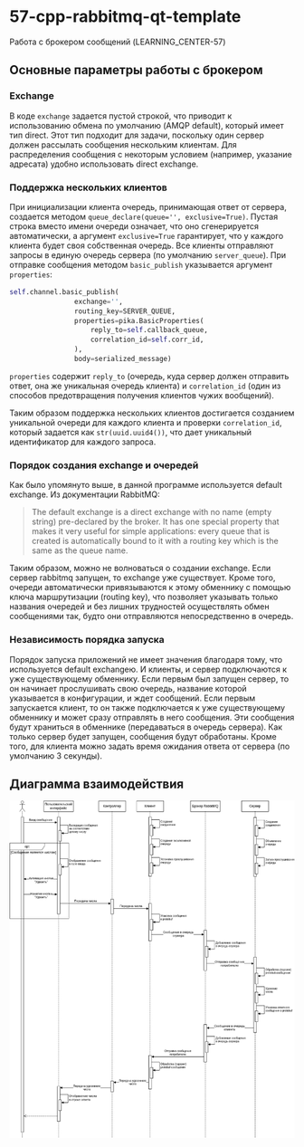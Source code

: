 # 57-cpp-rabbitmq-qt-template

Работа с брокером сообщений (LEARNING_CENTER-57)

## Основные параметры работы с брокером
### Exchange
В коде `exchange` задается пустой строкой, что приводит к использованию обмена по умолчанию (AMQP default), который имеет тип direct. Этот тип подходит для задачи, поскольку один сервер должен рассылать сообщения нескольким клиентам. Для распределения сообщения с некоторым условием (например, указание адресата) удобно использовать direct exchange.

### Поддержка нескольких клиентов
При инициализации клиента очередь, принимающая ответ от сервера, создается методом `queue_declare(queue='', exclusive=True)`. Пустая строка вместо имени очереди означает, что оно сгенерируется автоматически, а аргумент `exclusive=True` гарантирует, что у каждого клиента будет своя собственная очередь. Все клиенты отправляют запросы в единую очередь сервера (по умолчанию `server_queue`). При отправке сообщения методом `basic_publish` указывается аргумент `properties`:

```python
self.channel.basic_publish(
                exchange='',
                routing_key=SERVER_QUEUE,
                properties=pika.BasicProperties(
                    reply_to=self.callback_queue,
                    correlation_id=self.corr_id,
                ),
                body=serialized_message)
```

`properties` содержит `reply_to` (очередь, куда сервер должен отправить ответ, она же уникальная очередь клиента) и `correlation_id` (один из способов предотвращения получения клиентов чужих вообщений).

Таким образом поддержка нескольких клиентов достигается созданием уникальной очереди для каждого клиента и проверки `correlation_id`, который задается как `str(uuid.uuid4())`, что дает уникальный идентификатор для каждого запроса.

### Порядок создания exchange и очередей

Как было упомянуто выше, в данной программе используется default exchange. Из документации RabbitMQ:

> The default exchange is a direct exchange with no name (empty string) pre-declared by the broker. It has one special property that makes it very useful for simple applications: every queue that is created is automatically bound to it with a routing key which is the same as the queue name.

Таким образом, можно не волноваться о создании exchange. Если сервер rabbitmq запущен, то exchange уже существует. Кроме того, очереди автоматически привязываются к этому обменнику с помощью ключа маршрутизации (routing key), что позволяет указывать только названия очередей и без лишних трудностей осуществлять обмен сообщениями так, будто они отправляются непосредственно в очередь.

### Независимость порядка запуска

Порядок запуска приложений не имеет значения благодаря тому, что используется default exchangeю. И клиенты, и сервер подключаются к уже существующему обменнику. Если первым был запущен сервер, то он начинает прослушивать свою очередь, название которой указывается в конфигурации, и ждет сообщений. Если первым запускается клиент, то он также подключается к уже существующему обменнику и может сразу отправлять в него сообщения. Эти сообщения будут храниться в обменнике (передаваться в очередь сервера). Как только сервер будет запущен, сообщения будут обработаны. Кроме того, для клиента можно задать время ожидания ответа от сервера (по умолчанию 3 секунды).

## Диаграмма взаимодействия

![Broker_interactions](Broker_interactions.png)
